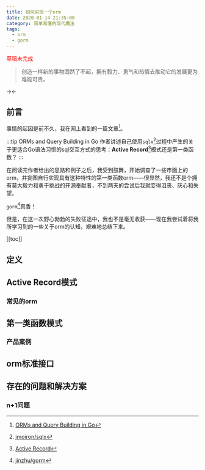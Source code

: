 ```yaml
---
title: 如何实现一个orm
date: 2020-01-14 21:35:00
category: 简单易懂的现代魔法
tags:
  - orm
  - gorm
---
```

<span style="color:red">草稿未完成</span>
> 创造一样新的事物固然了不起，拥有毅力、勇气和热情去推动它的发展更为难能可贵。

<!-- more -->
-><lazy-image title="xorm" src="/images/xorm.jpg" /><-
## 前言
事情的起因是前不久，我在网上看到的一篇文章[^1]。

:::tip ORMs and Query Building in Go
作者讲述自己使用`sqlx`[^2]过程中产生的关于更适合Go语法习惯的sql交互方式的思考：**Active Record**[^3]模式还是第一类函数？
:::

在阅读完作者给出的思路和例子之后，我受到鼓舞，开始调查了一些市面上的orm，并妄图自行实现具有这种特性的第一类函数orm——很显然，我还不是个拥有莫大毅力和勇于挑战的开源奉献者，不到两天的尝试后我就变得沮丧、灰心和失望。

`gorm`[^4]真香！

但是，在这一次野心勃勃的失败征途中，我也不是毫无收获——现在我尝试着将我所学习到的一些关于orm的认知，艰难地总结下来。

[[toc]]

## 定义

## Active Record模式
### 常见的orm

## 第一类函数模式
### 产品案例

## orm标准接口

## 存在的问题和解决方案
### n+1问题

[^1]: [ORMs and Query Building in Go](https://andrewpillar.com/programming/2019/07/13/orms-and-query-building-in-go/)
[^2]: [jmoiron/sqlx](https://github.com/jmoiron/sqlx)
[^3]: [Active Record](https://guides.rubyonrails.org/active_record_basics.html)
[^4]: [jinzhu/gorm](https://github.com/jinzhu/gorm)